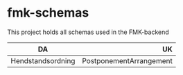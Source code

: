 # fmk-schemas

This project holds all schemas used in the FMK-backend

| DA | UK |
| ------------- | -----:|
| Hendstandsordning | PostponementArrangement |
